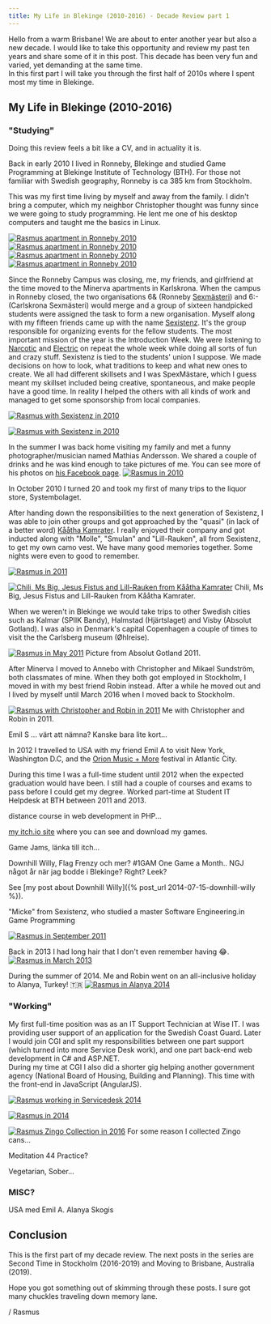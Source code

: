 ```yaml
---
title: My Life in Blekinge (2010-2016) - Decade Review part 1
---
```

Hello from a warm Brisbane! We are about to enter another year but also a new decade. I would like to take this opportunity and review my past ten years and share some of it in this post. This decade has been very fun and varied, yet demanding at the same time.  
In this first part I will take you through the first half of 2010s where I spent most my time in Blekinge.<!--more-->

## My Life in Blekinge (2010-2016)

### "Studying"

Doing this review feels a bit like a CV, and in actuality it is.

Back in early 2010 I lived in Ronneby, Blekinge and studied Game Programming at Blekinge Institute of Technology (BTH). For those not familiar with Swedish geography, Ronneby is ca 385 km from Stockholm.

This was my first time living by myself and away from the family. I didn't bring a computer, which my neighbor Christopher thought was funny since we were going to study programming. He lent me one of his desktop computers and taught me the basics in Linux.

[![Rasmus apartment in Ronneby 2010](/assets/images/ronneby-desk.jpg)](/assets/images/ronneby-desk.jpg)
[![Rasmus apartment in Ronneby 2010](/assets/images/ronneby-bed.jpg)](/assets/images/ronneby-bed.jpg)
[![Rasmus apartment in Ronneby 2010](/assets/images/ronneby-kitchen.jpg)](/assets/images/ronneby-kitchen.jpg)
[![Rasmus apartment in Ronneby 2010](/assets/images/ronneby-bathroom.jpg)](/assets/images/ronneby-bathroom.jpg)

Since the Ronneby Campus was closing, me, my friends, and girlfriend at the time moved to the Minerva apartments in Karlskrona.
When the campus in Ronneby closed, the two organisations 6& (Ronneby [Sexmästeri](https://sv.wikipedia.org/wiki/Sexm%C3%A4steri)) and 6:- (Carlskrona Sexmästeri) would merge and a group of sixteen handpicked students were assigned the task to form a new organisation. Myself along with my fifteen friends came up with the name [Sexistenz](http://sexistenz.bthstudent.se/). It's the group responsible for organizing events for the fellow students. The most important mission of the year is the Introduction Week. We were listening to [Narcotic](https://www.youtube.com/watch?v=PJ7E40Ec5ec) and [Electric](https://www.youtube.com/watch?v=Jl_5NHTvDAI) on repeat the whole week while doing all sorts of fun and crazy stuff.
Sexistenz is tied to the students' union I suppose. We made decisions on how to look, what traditions to keep and what new ones to create. We all had different skillsets and I was SpexMästare, which I guess meant my skillset included being creative, spontaneous, and make people have a good time. In reality I helped the others with all kinds of work and managed to get some sponsorship from local companies.

[![Rasmus with Sexistenz in 2010](/assets/images/sexistenz-2010.jpg)](/assets/images/sexistenz-2010.jpg)

[![Rasmus with Sexistenz in 2010](/assets/images/sexistenz-2-2010.jpg)](/assets/images/sexistenz-2-2010.jpg)

In the summer I was back home visiting my family and met a funny photographer/musician named Mathias Andersson. We shared a couple of drinks and he was kind enough to take pictures of me.
You can see more of his photos on [his Facebook page](https://www.facebook.com/MathiasAPhotography/).
[![Rasmus in 2010](/assets/images/rasmus-2010.jpg)](/assets/images/rasmus-2010.jpg)

In October 2010 I turned 20 and took my first of many trips to the liquor store, Systembolaget.

After handing down the responsibilities to the next generation of Sexistenz, I was able to join other groups and got approached by the "quasi" (in lack of a better word) [Kååtha Kamrater](https://kaatha-kamrater.se/). I really enjoyed their company and got inducted along with "Molle", "Smulan" and "Lill-Rauken", all from Sexistenz, to get my own camo vest. We have many good memories together. Some nights were even to good to remember.

[![Rasmus in 2011](/assets/images/rasmus-kk-2011.jpg)](/assets/images/rasmus-kk-2011.jpg)

[![Chili, Ms Big, Jesus Fistus and Lill-Rauken from Kååtha Kamrater](/assets/images/kk.jpg)](/assets/images/kk.jpg)
Chili, Ms Big, Jesus Fistus and Lill-Rauken from Kååtha Kamrater.

When we weren't in Blekinge we would take trips to other Swedish cities such as Kalmar (SPIIK Bandy), Halmstad (Hjärtslaget) and Visby (Absolut Gotland). I was also in Denmark's capital Copenhagen a couple of times to visit the the Carlsberg museum (Øhlreise).

[![Rasmus in May 2011](/assets/images/rasmus-may-2011.jpg)](/assets/images/rasmus-may-2011.jpg)
Picture from Absolut Gotland 2011.

After Minerva I moved to Annebo with Christopher and Mikael Sundström, both classmates of mine. When they both got employed in Stockholm, I moved in with my best friend Robin instead.
After a while he moved out and I lived by myself until March 2016 when I moved back to Stockholm.

[![Rasmus with Christopher and Robin in 2011](/assets/images/rasmus-christopher-robin-2011-01-16b.jpg)](/assets/images/rasmus-christopher-robin-2011-01-16b.jpg)
Me with Christopher and Robin in 2011.

Emil S ... värt att nämna? Kanske bara lite kort...

In 2012 I travelled to USA with my friend Emil A to visit New York, Washington D.C, and the [Orion Music + More](https://en.wikipedia.org/wiki/Orion_Music_%2B_More) festival in Atlantic City.



During this time I was a full-time student until 2012 when the expected graduation would have been. I still had a couple of courses and exams to pass before I could get my degree.
Worked part-time at Student IT Helpdesk at BTH between 2011 and 2013.

distance course in web development in PHP...







[my itch.io site](https://rasmusnordling.itch.io/) where you can see and download my games.


Game Jams, länka till itch...

Downhill Willy, Flag Frenzy och mer? #1GAM One Game a Month.. NGJ något år när jag bodde i Blekinge? Right? Leek?

See [my post about Downhill Willy]({% post_url 2014-07-15-downhill-willy %}).

"Micke" from Sexistenz, who studied a master Software Engineering.in Game Programming









[![Rasmus in September 2011](/assets/images/rasmus-sept-2011.jpg)](/assets/images/rasmus-sept-2011.jpg)

Back in 2013 I had long hair that I don't even remember having 😂.
[![Rasmus in March 2013](/assets/images/rasmus-march-2013.jpg)](https://www.instagram.com/p/XN0mDwp_ZM/?igshid=4v34yg6fdmw7)

During the summer of 2014. Me and Robin went on an all-inclusive holiday to Alanya, Turkey! 🇹🇷
[![Rasmus in Alanya 2014](/assets/images/rasmus-alanya-2014.jpg)](/assets/images/rasmus-alanya-2014.jpg)

### "Working"

My first full-time position was as an IT Support Technician at Wise IT. I was providing user support of an application for the Swedish Coast Guard. Later I would join CGI and split my responsibilities between one part support (which turned into more Service Desk work), and one part back-end web development in C# and ASP.NET.  
During my time at CGI I also did a shorter gig helping another government agency (National Board of Housing, Building and Planning). This time with the front-end in JavaScript (AngularJS).

[![Rasmus working in Servicedesk 2014](/assets/images/rasmus-servicedesk-2014.jpg)](/assets/images/rasmus-servicedesk-2014.jpg)







[![Rasmus in 2014](/assets/images/rasmus-spex-2014.jpg)](/assets/images/rasmus-spex-2014.jpg)

[![Rasmus Zingo Collection in 2016](/assets/images/zingo-cans-2016.jpg)](/assets/images/zingo-cans-2016.jpg)
For some reason I collected Zingo cans...




















Meditation 44 Practice?

Vegetarian, Sober...

### MISC?

USA med Emil A.
Alanya Skogis



## Conclusion

This is the first part of my decade review. The next posts in the series are Second Time in Stockholm (2016-2019) and Moving to Brisbane, Australia (2019).

Hope you got something out of skimming through these posts. I sure got many chuckles traveling down memory lane.

/ Rasmus
